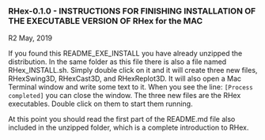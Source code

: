 ### RHex-0.1.0 - INSTRUCTIONS FOR FINISHING INSTALLATION OF THE EXECUTABLE VERSION OF RHex for the MAC

R2 May, 2019

If you found this README_EXE_INSTALL you have already unzipped the distribution.  In the same folder as this file there is also a file named RHex_INSTALL.sh.  Simply double click on it and it will create three new files, RHexSwing3D, RHexCast3D, and RHexReplot3D.  It will also open a Mac Terminal window and write some text to it.  When you see the line: `[Process completed]` you can close the window.  The three new files are the RHex executables.  Double click on them to start them running.

At this point you should read the first part of the README.md file also included in the unzipped folder, which is a complete introduction to RHex.

